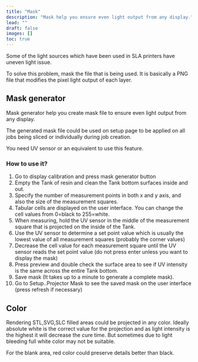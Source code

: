 ```yaml
---
title: "Mask"
description: "Mask help you ensure even light output from any display."
lead: ""
draft: false
images: []
toc: true
---
```


Some of the light sources which have been used in SLA printers have uneven light issue.

To solve this problem, mask the file that is being used. It is basically a PNG file that modifies the pixel light output of each layer.

## Mask generator

Mask generator help you create mask file to ensure even light output from any display.

The generated mask file could be used on setup page to be applied on all jobs being sliced or individually during job creation.

You need UV sensor or an equivalent to use this feature.

### How to use it?

1. Go to display calibration and press mask generator button
2. Empty the Tank of resin and clean the Tank bottom surfaces inside and out.
3. Specify the number of measurement points in both x and y axis, and also the size of the measurement squares.
4. Tabular cells are displayed on the user interface. You can change the cell values from 0=black to 255=white.
5. When measuring, hold the UV sensor in the middle of the measurement square that is projected on the inside of the Tank.
6. Use the UV sensor to determine a set point value which is usually the lowest value of all measurement squares (probably the corner values)
7. Decrease the cell value for each measurement square until the UV sensor reads the set point value (do not press enter unless you want to display the mask)
8. Press preview and double check the surface area to see if UV intensity is the same across the entire Tank bottom.
9. Save mask (It takes up to a minute to generate a complete mask).
10. Go to Setup..Projector Mask to see the saved mask on the user interface (press refresh if necessary)

## Color

Rendering STL,SVG,SLC filled areas could be projected in any color. Ideally absolute white is the correct value for the projection and as light intensity is the highest it will decrease the cure time. But sometimes due to light bleeding full white color may not be suitable.

For the blank area, red color could preserve details better than black.
